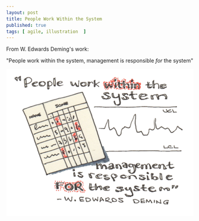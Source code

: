 ```yaml
---
layout: post
title: People Work Within the System
published: true
tags: [ agile, illustration  ]
---
```


From W. Edwards Deming's work:

"People work within the system, management is responsible *for* the system"

![sketch](/img/posts/people-work-within-the-system/people-work-within-the-system.png)

